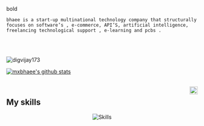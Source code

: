 <bold>bold</bold>

```
bhaee is a start-up multinational technology company that structurally focuses on software’s , e-commerce, API’S, artificial intelligence, freelancing technological support , e-learning and pcbs .

```


</br>
</br>
<p align="left"> 
<img src="https://komarev.com/ghpvc/?username=mxbhaee&label=Views&color=blue&style=plastic" alt="digvijay173" />
</p>

[![mxbhaee's github stats](https://github-readme-stats.vercel.app/api?username=mxbhaee&count_private=true&include_all_commits=true&theme=radical)](https://google.com)
</br>

<br />

<a href="https://twitter.com/MxBhaee">
  <img align="right" alt="MxBhaee | Twitter" width="21px" src="https://raw.githubusercontent.com/anuraghazra/anuraghazra/master/assets/twitter.svg" />
</a>

## My skills

<p align="center">
  <img align="center" alt="Skills" src="https://github.com/viclafouch/viclafouch/blob/master/img/pack.png" />
</p>

